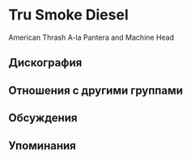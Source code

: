 # Tru Smoke Diesel

American Thrash A-la Pantera and Machine Head

## Дискография


## Отношения с другими группами


## Обсуждения


## Упоминания

